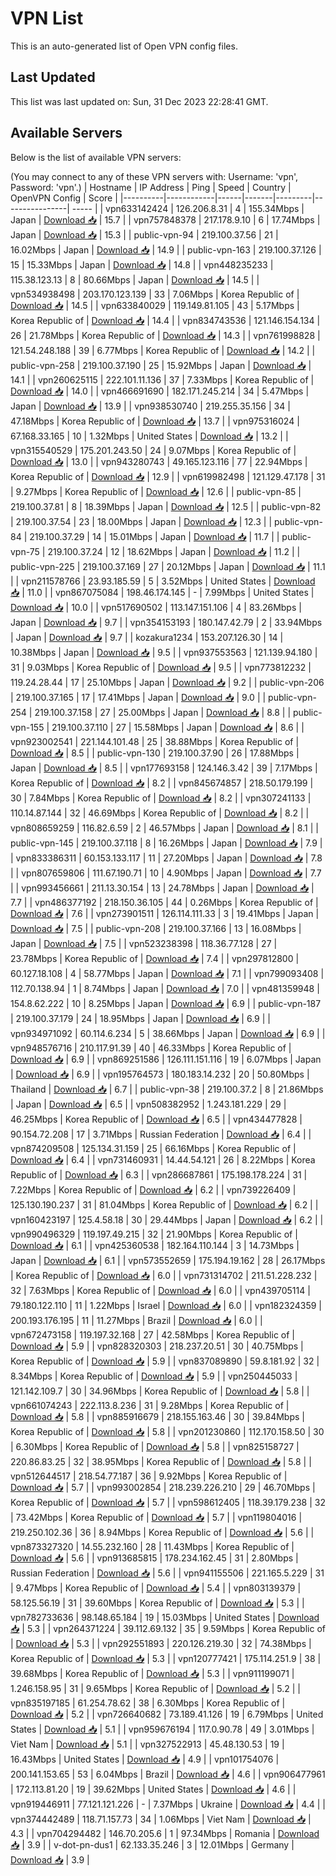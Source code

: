 # VPN List

This is an auto-generated list of Open VPN config files.

## Last Updated

This list was last updated on: Sun, 31 Dec 2023 22:28:41 GMT.

## Available Servers

Below is the list of available VPN servers:

(You may connect to any of these VPN servers with: Username: 'vpn', Password: 'vpn'.)
| Hostname | IP Address | Ping | Speed | Country | OpenVPN Config | Score |
|----------|------------|------|-------|---------|----------------| ----- |
| vpn633142424 | 126.206.8.31 | 4 | 155.34Mbps | Japan | [Download 📥](./configs/server_0_JP.ovpn) | 15.7 |
| vpn757848378 | 217.178.9.10 | 6 | 17.74Mbps | Japan | [Download 📥](./configs/server_1_JP.ovpn) | 15.3 |
| public-vpn-94 | 219.100.37.56 | 21 | 16.02Mbps | Japan | [Download 📥](./configs/server_2_JP.ovpn) | 14.9 |
| public-vpn-163 | 219.100.37.126 | 15 | 15.33Mbps | Japan | [Download 📥](./configs/server_3_JP.ovpn) | 14.8 |
| vpn448235233 | 115.38.123.13 | 8 | 80.66Mbps | Japan | [Download 📥](./configs/server_4_JP.ovpn) | 14.5 |
| vpn534938498 | 203.170.123.139 | 33 | 7.06Mbps | Korea Republic of | [Download 📥](./configs/server_5_KR.ovpn) | 14.5 |
| vpn633840029 | 119.149.81.105 | 43 | 5.17Mbps | Korea Republic of | [Download 📥](./configs/server_6_KR.ovpn) | 14.4 |
| vpn834743536 | 121.146.154.134 | 26 | 21.78Mbps | Korea Republic of | [Download 📥](./configs/server_7_KR.ovpn) | 14.3 |
| vpn761998828 | 121.54.248.188 | 39 | 6.77Mbps | Korea Republic of | [Download 📥](./configs/server_8_KR.ovpn) | 14.2 |
| public-vpn-258 | 219.100.37.190 | 25 | 15.92Mbps | Japan | [Download 📥](./configs/server_9_JP.ovpn) | 14.1 |
| vpn260625115 | 222.101.11.136 | 37 | 7.33Mbps | Korea Republic of | [Download 📥](./configs/server_10_KR.ovpn) | 14.0 |
| vpn466691690 | 182.171.245.214 | 34 | 5.47Mbps | Japan | [Download 📥](./configs/server_11_JP.ovpn) | 13.9 |
| vpn938530740 | 219.255.35.156 | 34 | 47.18Mbps | Korea Republic of | [Download 📥](./configs/server_12_KR.ovpn) | 13.7 |
| vpn975316024 | 67.168.33.165 | 10 | 1.32Mbps | United States | [Download 📥](./configs/server_13_US.ovpn) | 13.2 |
| vpn315540529 | 175.201.243.50 | 24 | 9.07Mbps | Korea Republic of | [Download 📥](./configs/server_14_KR.ovpn) | 13.0 |
| vpn943280743 | 49.165.123.116 | 77 | 22.94Mbps | Korea Republic of | [Download 📥](./configs/server_15_KR.ovpn) | 12.9 |
| vpn619982498 | 121.129.47.178 | 31 | 9.27Mbps | Korea Republic of | [Download 📥](./configs/server_16_KR.ovpn) | 12.6 |
| public-vpn-85 | 219.100.37.81 | 8 | 18.39Mbps | Japan | [Download 📥](./configs/server_17_JP.ovpn) | 12.5 |
| public-vpn-82 | 219.100.37.54 | 23 | 18.00Mbps | Japan | [Download 📥](./configs/server_18_JP.ovpn) | 12.3 |
| public-vpn-84 | 219.100.37.29 | 14 | 15.01Mbps | Japan | [Download 📥](./configs/server_19_JP.ovpn) | 11.7 |
| public-vpn-75 | 219.100.37.24 | 12 | 18.62Mbps | Japan | [Download 📥](./configs/server_20_JP.ovpn) | 11.2 |
| public-vpn-225 | 219.100.37.169 | 27 | 20.12Mbps | Japan | [Download 📥](./configs/server_21_JP.ovpn) | 11.1 |
| vpn211578766 | 23.93.185.59 | 5 | 3.52Mbps | United States | [Download 📥](./configs/server_22_US.ovpn) | 11.0 |
| vpn867075084 | 198.46.174.145 | - | 7.99Mbps | United States | [Download 📥](./configs/server_23_US.ovpn) | 10.0 |
| vpn517690502 | 113.147.151.106 | 4 | 83.26Mbps | Japan | [Download 📥](./configs/server_24_JP.ovpn) | 9.7 |
| vpn354153193 | 180.147.42.79 | 2 | 33.94Mbps | Japan | [Download 📥](./configs/server_25_JP.ovpn) | 9.7 |
| kozakura1234 | 153.207.126.30 | 14 | 10.38Mbps | Japan | [Download 📥](./configs/server_26_JP.ovpn) | 9.5 |
| vpn937553563 | 121.139.94.180 | 31 | 9.03Mbps | Korea Republic of | [Download 📥](./configs/server_27_KR.ovpn) | 9.5 |
| vpn773812232 | 119.24.28.44 | 17 | 25.10Mbps | Japan | [Download 📥](./configs/server_28_JP.ovpn) | 9.2 |
| public-vpn-206 | 219.100.37.165 | 17 | 17.41Mbps | Japan | [Download 📥](./configs/server_29_JP.ovpn) | 9.0 |
| public-vpn-254 | 219.100.37.158 | 27 | 25.00Mbps | Japan | [Download 📥](./configs/server_30_JP.ovpn) | 8.8 |
| public-vpn-155 | 219.100.37.110 | 27 | 15.58Mbps | Japan | [Download 📥](./configs/server_31_JP.ovpn) | 8.6 |
| vpn923002541 | 221.144.101.48 | 25 | 38.88Mbps | Korea Republic of | [Download 📥](./configs/server_32_KR.ovpn) | 8.5 |
| public-vpn-130 | 219.100.37.90 | 26 | 17.88Mbps | Japan | [Download 📥](./configs/server_33_JP.ovpn) | 8.5 |
| vpn177693158 | 124.146.3.42 | 39 | 7.17Mbps | Korea Republic of | [Download 📥](./configs/server_34_KR.ovpn) | 8.2 |
| vpn845674857 | 218.50.179.199 | 30 | 7.84Mbps | Korea Republic of | [Download 📥](./configs/server_35_KR.ovpn) | 8.2 |
| vpn307241133 | 110.14.87.144 | 32 | 46.69Mbps | Korea Republic of | [Download 📥](./configs/server_36_KR.ovpn) | 8.2 |
| vpn808659259 | 116.82.6.59 | 2 | 46.57Mbps | Japan | [Download 📥](./configs/server_37_JP.ovpn) | 8.1 |
| public-vpn-145 | 219.100.37.118 | 8 | 16.26Mbps | Japan | [Download 📥](./configs/server_38_JP.ovpn) | 7.9 |
| vpn833386311 | 60.153.133.117 | 11 | 27.20Mbps | Japan | [Download 📥](./configs/server_39_JP.ovpn) | 7.8 |
| vpn807659806 | 111.67.190.71 | 10 | 4.90Mbps | Japan | [Download 📥](./configs/server_40_JP.ovpn) | 7.7 |
| vpn993456661 | 211.13.30.154 | 13 | 24.78Mbps | Japan | [Download 📥](./configs/server_41_JP.ovpn) | 7.7 |
| vpn486377192 | 218.150.36.105 | 44 | 0.26Mbps | Korea Republic of | [Download 📥](./configs/server_42_KR.ovpn) | 7.6 |
| vpn273901511 | 126.114.111.33 | 3 | 19.41Mbps | Japan | [Download 📥](./configs/server_43_JP.ovpn) | 7.5 |
| public-vpn-208 | 219.100.37.166 | 13 | 16.08Mbps | Japan | [Download 📥](./configs/server_44_JP.ovpn) | 7.5 |
| vpn523238398 | 118.36.77.128 | 27 | 23.78Mbps | Korea Republic of | [Download 📥](./configs/server_45_KR.ovpn) | 7.4 |
| vpn297812800 | 60.127.18.108 | 4 | 58.77Mbps | Japan | [Download 📥](./configs/server_46_JP.ovpn) | 7.1 |
| vpn799093408 | 112.70.138.94 | 1 | 8.74Mbps | Japan | [Download 📥](./configs/server_47_JP.ovpn) | 7.0 |
| vpn481359948 | 154.8.62.222 | 10 | 8.25Mbps | Japan | [Download 📥](./configs/server_48_JP.ovpn) | 6.9 |
| public-vpn-187 | 219.100.37.179 | 24 | 18.95Mbps | Japan | [Download 📥](./configs/server_49_JP.ovpn) | 6.9 |
| vpn934971092 | 60.114.6.234 | 5 | 38.66Mbps | Japan | [Download 📥](./configs/server_50_JP.ovpn) | 6.9 |
| vpn948576716 | 210.117.91.39 | 40 | 46.33Mbps | Korea Republic of | [Download 📥](./configs/server_51_KR.ovpn) | 6.9 |
| vpn869251586 | 126.111.151.116 | 19 | 6.07Mbps | Japan | [Download 📥](./configs/server_52_JP.ovpn) | 6.9 |
| vpn195764573 | 180.183.14.232 | 20 | 50.80Mbps | Thailand | [Download 📥](./configs/server_53_TH.ovpn) | 6.7 |
| public-vpn-38 | 219.100.37.2 | 8 | 21.86Mbps | Japan | [Download 📥](./configs/server_54_JP.ovpn) | 6.5 |
| vpn508382952 | 1.243.181.229 | 29 | 46.25Mbps | Korea Republic of | [Download 📥](./configs/server_55_KR.ovpn) | 6.5 |
| vpn434477828 | 90.154.72.208 | 17 | 3.71Mbps | Russian Federation | [Download 📥](./configs/server_56_RU.ovpn) | 6.4 |
| vpn874209508 | 125.134.31.159 | 25 | 66.16Mbps | Korea Republic of | [Download 📥](./configs/server_57_KR.ovpn) | 6.4 |
| vpn731460931 | 14.44.54.121 | 26 | 8.22Mbps | Korea Republic of | [Download 📥](./configs/server_58_KR.ovpn) | 6.3 |
| vpn286687861 | 175.198.178.224 | 31 | 7.22Mbps | Korea Republic of | [Download 📥](./configs/server_59_KR.ovpn) | 6.2 |
| vpn739226409 | 125.130.190.237 | 31 | 81.04Mbps | Korea Republic of | [Download 📥](./configs/server_60_KR.ovpn) | 6.2 |
| vpn160423197 | 125.4.58.18 | 30 | 29.44Mbps | Japan | [Download 📥](./configs/server_61_JP.ovpn) | 6.2 |
| vpn990496329 | 119.197.49.215 | 32 | 21.90Mbps | Korea Republic of | [Download 📥](./configs/server_62_KR.ovpn) | 6.1 |
| vpn425360538 | 182.164.110.144 | 3 | 14.73Mbps | Japan | [Download 📥](./configs/server_63_JP.ovpn) | 6.1 |
| vpn573552659 | 175.194.19.162 | 28 | 26.17Mbps | Korea Republic of | [Download 📥](./configs/server_64_KR.ovpn) | 6.0 |
| vpn731314702 | 211.51.228.232 | 32 | 7.63Mbps | Korea Republic of | [Download 📥](./configs/server_65_KR.ovpn) | 6.0 |
| vpn439705114 | 79.180.122.110 | 11 | 1.22Mbps | Israel | [Download 📥](./configs/server_66_IL.ovpn) | 6.0 |
| vpn182324359 | 200.193.176.195 | 11 | 11.27Mbps | Brazil | [Download 📥](./configs/server_67_BR.ovpn) | 6.0 |
| vpn672473158 | 119.197.32.168 | 27 | 42.58Mbps | Korea Republic of | [Download 📥](./configs/server_68_KR.ovpn) | 5.9 |
| vpn828320303 | 218.237.20.51 | 30 | 40.75Mbps | Korea Republic of | [Download 📥](./configs/server_69_KR.ovpn) | 5.9 |
| vpn837089890 | 59.8.181.92 | 32 | 8.34Mbps | Korea Republic of | [Download 📥](./configs/server_70_KR.ovpn) | 5.9 |
| vpn250445033 | 121.142.109.7 | 30 | 34.96Mbps | Korea Republic of | [Download 📥](./configs/server_71_KR.ovpn) | 5.8 |
| vpn661074243 | 222.113.8.236 | 31 | 9.28Mbps | Korea Republic of | [Download 📥](./configs/server_72_KR.ovpn) | 5.8 |
| vpn885916679 | 218.155.163.46 | 30 | 39.84Mbps | Korea Republic of | [Download 📥](./configs/server_73_KR.ovpn) | 5.8 |
| vpn201230860 | 112.170.158.50 | 30 | 6.30Mbps | Korea Republic of | [Download 📥](./configs/server_74_KR.ovpn) | 5.8 |
| vpn825158727 | 220.86.83.25 | 32 | 38.95Mbps | Korea Republic of | [Download 📥](./configs/server_75_KR.ovpn) | 5.8 |
| vpn512644517 | 218.54.77.187 | 36 | 9.92Mbps | Korea Republic of | [Download 📥](./configs/server_76_KR.ovpn) | 5.7 |
| vpn993002854 | 218.239.226.210 | 29 | 46.70Mbps | Korea Republic of | [Download 📥](./configs/server_77_KR.ovpn) | 5.7 |
| vpn598612405 | 118.39.179.238 | 32 | 73.42Mbps | Korea Republic of | [Download 📥](./configs/server_78_KR.ovpn) | 5.7 |
| vpn119804016 | 219.250.102.36 | 36 | 8.94Mbps | Korea Republic of | [Download 📥](./configs/server_79_KR.ovpn) | 5.6 |
| vpn873327320 | 14.55.232.160 | 28 | 11.43Mbps | Korea Republic of | [Download 📥](./configs/server_80_KR.ovpn) | 5.6 |
| vpn913685815 | 178.234.162.45 | 31 | 2.80Mbps | Russian Federation | [Download 📥](./configs/server_81_RU.ovpn) | 5.6 |
| vpn941155506 | 221.165.5.229 | 31 | 9.47Mbps | Korea Republic of | [Download 📥](./configs/server_82_KR.ovpn) | 5.4 |
| vpn803139379 | 58.125.56.19 | 31 | 39.60Mbps | Korea Republic of | [Download 📥](./configs/server_83_KR.ovpn) | 5.3 |
| vpn782733636 | 98.148.65.184 | 19 | 15.03Mbps | United States | [Download 📥](./configs/server_84_US.ovpn) | 5.3 |
| vpn264371224 | 39.112.69.132 | 35 | 9.59Mbps | Korea Republic of | [Download 📥](./configs/server_85_KR.ovpn) | 5.3 |
| vpn292551893 | 220.126.219.30 | 32 | 74.38Mbps | Korea Republic of | [Download 📥](./configs/server_86_KR.ovpn) | 5.3 |
| vpn120777421 | 175.114.251.9 | 38 | 39.68Mbps | Korea Republic of | [Download 📥](./configs/server_87_KR.ovpn) | 5.3 |
| vpn911199071 | 1.246.158.95 | 31 | 9.65Mbps | Korea Republic of | [Download 📥](./configs/server_88_KR.ovpn) | 5.2 |
| vpn835197185 | 61.254.78.62 | 38 | 6.30Mbps | Korea Republic of | [Download 📥](./configs/server_89_KR.ovpn) | 5.2 |
| vpn726640682 | 73.189.41.126 | 19 | 6.79Mbps | United States | [Download 📥](./configs/server_90_US.ovpn) | 5.1 |
| vpn959676194 | 117.0.90.78 | 49 | 3.01Mbps | Viet Nam | [Download 📥](./configs/server_91_VN.ovpn) | 5.1 |
| vpn327522913 | 45.48.130.53 | 19 | 16.43Mbps | United States | [Download 📥](./configs/server_92_US.ovpn) | 4.9 |
| vpn101754076 | 200.141.153.65 | 53 | 6.04Mbps | Brazil | [Download 📥](./configs/server_93_BR.ovpn) | 4.6 |
| vpn906477961 | 172.113.81.20 | 19 | 39.62Mbps | United States | [Download 📥](./configs/server_94_US.ovpn) | 4.6 |
| vpn919446911 | 77.121.121.226 | - | 7.37Mbps | Ukraine | [Download 📥](./configs/server_95_UA.ovpn) | 4.4 |
| vpn374442489 | 118.71.157.73 | 34 | 1.06Mbps | Viet Nam | [Download 📥](./configs/server_96_VN.ovpn) | 4.3 |
| vpn704294482 | 146.70.205.6 | 1 | 97.34Mbps | Romania | [Download 📥](./configs/server_97_RO.ovpn) | 3.9 |
| v-dot-pn-dus1 | 62.133.35.246 | 3 | 12.01Mbps | Germany | [Download 📥](./configs/server_98_DE.ovpn) | 3.9 |
